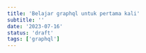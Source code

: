 ```yaml
---
title: 'Belajar graphql untuk pertama kali'
subtitle: ''
date: '2023-07-16'
status: 'draft'
tags: ['graphql']
---
```


